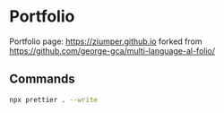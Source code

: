 # Portfolio

Portfolio page: https://ziumper.github.io forked from https://github.com/george-gca/multi-language-al-folio/

## Commands

```bash
npx prettier . --write
```
